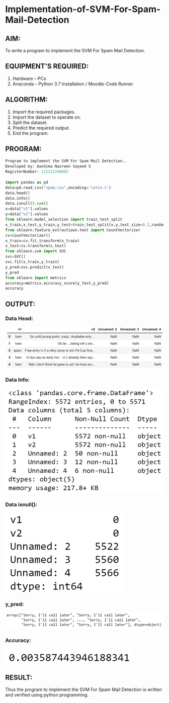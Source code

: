 # Implementation-of-SVM-For-Spam-Mail-Detection

## AIM:
To write a program to implement the SVM For Spam Mail Detection.

## EQUIPMENT'S REQUIRED:
1. Hardware – PCs
2. Anaconda – Python 3.7 Installation / Moodle-Code Runner

## ALGORITHM:
1. Import the required packages.
2. Import the dataset to operate on.
3. Split the dataset.
4. Predict the required output.
5. End the program.

## PROGRAM:
```python
Program to implement the SVM For Spam Mail Detection..
Developed by: Aashima Nazreen Sayeed S
RegisterNumber: 212221240002

import pandas as pd
data=pd.read_csv("spam.csv",encoding='latin-1')
data.head()
data.info()
data.isnull().sum()
x=data["v1"].values
y=data["v2"].values
from sklearn.model_selection import train_test_split
x_train,x_test,y_train,y_test=train_test_split(x,y,test_size=0.2,random_state=0)
from sklearn.feature_extractiaon.text import CountVectorizer
cv=CountVectorizer()
x_train=cv.fit_transform(x_train)
x_test=cv.transform(x_test)
from sklearn.svm import SVC
svc=SVC()
svc.fit(x_train,y_train)
y_pred=svc.predict(x_test)
y_pred
from sklearn import metrics
accuracy=metrics.accuracy_score(y_test,y_pred)
accuracy
```

## OUTPUT:
### Data Head:
![output](./head.png)

### Data Info:
![output](./info.png)

### Data isnull():
![output](./isnull.png)

### y_pred:
![output](./ypred.png)

### Accuracy:
![output](./accracy.png)


## RESULT:
Thus the program to implement the SVM For Spam Mail Detection is written and verified using python programming.
